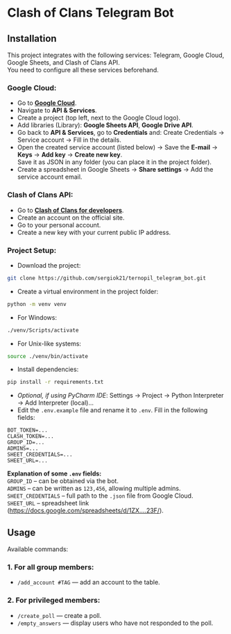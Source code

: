 # Clash of Clans Telegram Bot

## Installation

This project integrates with the following services: Telegram, Google Cloud, Google Sheets, and Clash of Clans API.  
You need to configure all these services beforehand.

### Google Cloud:

- Go to <b>[Google Cloud](https://console.cloud.google.com/)</b>.
- Navigate to **API & Services**.
- Create a project (top left, next to the Google Cloud logo).
- Add libraries (Library): **Google Sheets API**, **Google Drive API**.
- Go back to **API & Services**, go to **Credentials** and: Create Credentials → Service account → Fill in the details.
- Open the created service account (listed below) → Save the **E-mail** → **Keys** → **Add key** → **Create new key**.  
  Save it as JSON in any folder (you can place it in the project folder).
- Create a spreadsheet in Google Sheets → **Share settings** → Add the service account email.

### Clash of Clans API:

- Go to <b>[Clash of Clans for developers](https://developer.clashofclans.com/)</b>.
- Create an account on the official site.
- Go to your personal account.
- Create a new key with your current public IP address.

### Project Setup:

- Download the project:
```bash
git clone https://github.com/sergiok21/ternopil_telegram_bot.git
```
- Create a virtual environment in the project folder:
```bash
python -m venv venv
```
- For Windows:
```bash
./venv/Scripts/activate
```
- For Unix-like systems:
```bash
source ./venv/bin/activate
```
- Install dependencies:
```bash
pip install -r requirements.txt
```
- *Optional, if using PyCharm IDE*: Settings → Project → Python Interpreter → Add Interpreter (local)...
- Edit the `.env.example` file and rename it to `.env`. Fill in the following fields:
```
BOT_TOKEN=...
CLASH_TOKEN=...
GROUP_ID=...
ADMINS=...
SHEET_CREDENTIALS=...
SHEET_URL=...
```
**Explanation of some `.env` fields:**  
`GROUP_ID` – can be obtained via the bot.  
`ADMINS` – can be written as `123,456`, allowing multiple admins.  
`SHEET_CREDENTIALS` – full path to the `.json` file from Google Cloud.  
`SHEET_URL` – spreadsheet link (https://docs.google.com/spreadsheets/d/1ZX....23F/).

## Usage

Available commands:

### 1. For all group members:
- `/add_account #TAG` — add an account to the table.

### 2. For privileged members:
- `/create_poll` — create a poll.
- `/empty_answers` — display users who have not responded to the poll.
